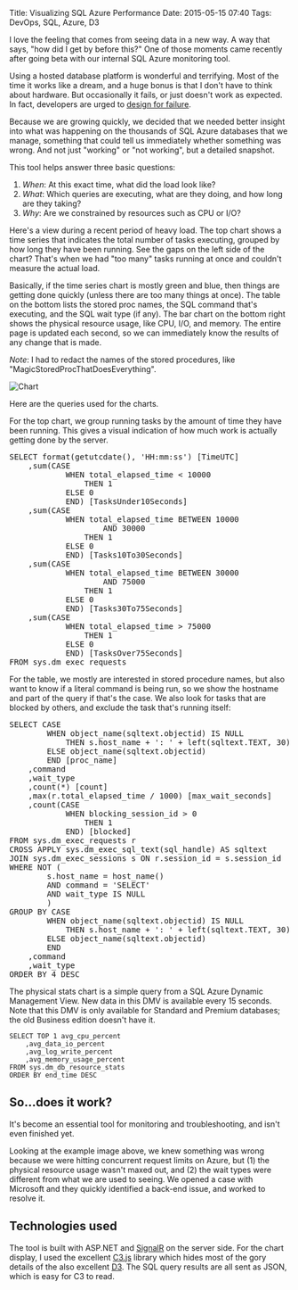 Title: Visualizing SQL Azure Performance
Date: 2015-05-15 07:40
Tags: DevOps, SQL, Azure, D3


I love the feeling that comes from seeing data in a new way. A way that says, "how did I get by before this?" One of those moments came recently after going beta with our internal SQL Azure monitoring tool.

Using a hosted database platform is wonderful and terrifying. Most of the time it works like a dream, and a huge bonus is that I don't have to think about hardware. But occasionally it fails, or just doesn't work as expected. In fact, developers are urged to [design for failure](http://blogs.msdn.com/b/kdot/archive/2014/10/12/my-top-5-topics-to-consider-when-designing-apps-for-azure.aspx). 

Because we are growing quickly, we decided that we needed better insight into what was happening on the thousands of SQL Azure databases that we manage, something that could tell us immediately whether something was wrong. And not just "working" or "not working", but a detailed snapshot.

This tool helps answer three basic questions:

1. *When*: At this exact time, what did the load look like?
2. *What*: Which queries are executing, what are they doing, and how long are they taking?
3. *Why*: Are we constrained by resources such as CPU or I/O?

Here's a view during a recent period of heavy load. The top chart shows a time series that indicates the total number of tasks executing, grouped by how long they have been running. See the gaps on the left side of the chart? That's when we had "too many" tasks running at once and couldn't measure the actual load.

Basically, if the time series chart is mostly green and blue, then things are getting done quickly (unless there are too many things at once). The table on the bottom lists the stored proc names, the SQL command that's executing, and the SQL wait type (if any). The bar chart on the bottom right shows the physical resource usage, like CPU, I/O, and memory. The entire page is updated each second, so we can immediately know the results of any change that is made.

*Note*: I had to redact the names of the stored procedures, like "MagicStoredProcThatDoesEverything".

![Chart](https://dl.dropboxusercontent.com/u/521536/postcontent/b.png)

Here are the queries used for the charts.

For the top chart, we group running tasks by the amount of time they have been running. This gives a visual indication of how much work is actually getting done by the server.

<pre>
SELECT format(getutcdate(), 'HH:mm:ss') [TimeUTC]
    ,sum(CASE 
            WHEN total_elapsed_time < 10000
                THEN 1
            ELSE 0
            END) [TasksUnder10Seconds]
    ,sum(CASE 
            WHEN total_elapsed_time BETWEEN 10000
                    AND 30000
                THEN 1
            ELSE 0
            END) [Tasks10To30Seconds]
    ,sum(CASE 
            WHEN total_elapsed_time BETWEEN 30000
                    AND 75000
                THEN 1
            ELSE 0
            END) [Tasks30To75Seconds]
    ,sum(CASE 
            WHEN total_elapsed_time > 75000
                THEN 1
            ELSE 0
            END) [TasksOver75Seconds]
FROM sys.dm_exec_requests
</pre>

For the table, we mostly are interested in stored procedure names, but also want to know if a literal command is being run, so we show the hostname and part of the query if that's the case. We also look for tasks that are blocked by others, and exclude the task that's running itself:

<pre>
SELECT CASE 
        WHEN object_name(sqltext.objectid) IS NULL
            THEN s.host_name + ': ' + left(sqltext.TEXT, 30)
        ELSE object_name(sqltext.objectid)
        END [proc_name]
    ,command
    ,wait_type
    ,count(*) [count]
    ,max(r.total_elapsed_time / 1000) [max_wait_seconds]
    ,count(CASE 
            WHEN blocking_session_id > 0
                THEN 1
            END) [blocked]
FROM sys.dm_exec_requests r
CROSS APPLY sys.dm_exec_sql_text(sql_handle) AS sqltext
JOIN sys.dm_exec_sessions s ON r.session_id = s.session_id
WHERE NOT (
        s.host_name = host_name()
        AND command = 'SELECT'
        AND wait_type IS NULL
        )
GROUP BY CASE 
        WHEN object_name(sqltext.objectid) IS NULL
            THEN s.host_name + ': ' + left(sqltext.TEXT, 30)
        ELSE object_name(sqltext.objectid)
        END
    ,command
    ,wait_type
ORDER BY 4 DESC
</pre>

The physical stats chart is a simple query from a SQL Azure Dynamic Management View. New data in this DMV is available every 15 seconds. Note that this DMV is only available for Standard and Premium databases; the old Business edition doesn't have it.

    SELECT TOP 1 avg_cpu_percent
        ,avg_data_io_percent
        ,avg_log_write_percent
        ,avg_memory_usage_percent
    FROM sys.dm_db_resource_stats
    ORDER BY end_time DESC


## So...does it work?

It's become an essential tool for monitoring and troubleshooting, and isn't even finished yet. 

Looking at the example image above, we knew something was wrong because we were hitting concurrent request limits on Azure, but (1) the physical resource usage wasn't maxed out, and (2) the wait types were different from what we are used to seeing. We opened a case with Microsoft and they quickly identified a back-end issue, and worked to resolve it.

## Technologies used

The tool is built with ASP.NET and [SignalR](http://signalr.net/) on the server side. For the chart display, I used the excellent [C3.js](http://c3js.org/) library which hides most of the gory details of the also excellent [D3](http://d3js.org/). The SQL query results are all sent as JSON, which is easy for C3 to read.